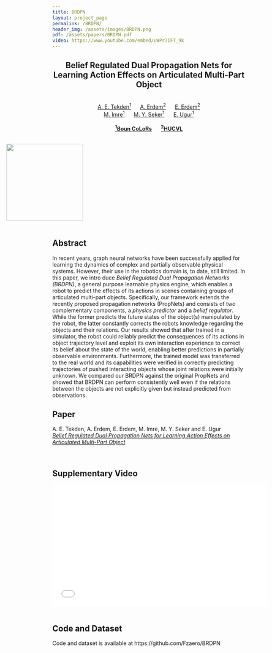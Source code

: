 ```yaml
---
title: BRDPN
layout: project_page
permalink: /BRDPN/
header_img: /assets/images/BRDPN.png
pdf: /assets/papers/BRDPN.pdf
video: https://www.youtube.com/embed/uWPr7IFT_9k
---
```


<div id="primarycontent">
<center>
<h2>Belief Regulated Dual Propagation Nets for Learning Action  Effects on Articulated Multi-Part Object</h2>   
<br> 
	<a href="/">A. E. Tekden<sup>1</sup></a> &nbsp;&nbsp;&nbsp;&nbsp;
	<a href="https://web.cs.hacettepe.edu.tr/~aykut/">A. Erdem<sup>2</sup></a> &nbsp;&nbsp;&nbsp;&nbsp;
	<a href="https://web.cs.hacettepe.edu.tr/~erkut/">E. Erdem<sup>2</sup></a><br>
	<a href="https://mertimre.github.io/">M. Imre<sup>1</sup></a> &nbsp;&nbsp;&nbsp;&nbsp;
	<a href="https://scholar.google.com/citations?user=H8NkqvQAAAAJ&hl=tr">M. Y. Seker<sup>1</sup></a> &nbsp;&nbsp;&nbsp;&nbsp;
	<a href="https://www.cmpe.boun.edu.tr/~emre/">E. Ugur<sup>1</sup></a><br><br>
	<a href="http://colors.cmpe.boun.edu.tr/"><b><sup>1</sup>Boun CoLoRs</b></a> &nbsp;&nbsp;&nbsp;&nbsp;
	<a href="https://vision.cs.hacettepe.edu.tr/"><b><sup>2</sup>HUCVL</b></a> <br>
</center>
<br>

<img height="200px" style="margin: 0px -120px" id="header_img" src="{{page.header_img}}"/><br>
<br>
<h2>Abstract</h2>
<p>
In recent years, graph neural networks have been
successfully applied for learning the dynamics of complex and
partially observable physical systems. However, their use in the
robotics domain is, to date, still limited. In this paper, we intro
duce <em>Belief Regulated Dual Propagation Networks (BRDPN)</em>, a
general purpose learnable physics engine, which enables a robot
to predict the effects of its actions in scenes containing groups
of articulated multi-part objects. Specifically, our framework
extends the recently proposed propagation networks (PropNets)
and consists of two complementary components, a <em>physics
predictor</em> and a <em>belief regulator</em>. While the former predicts the
future states of the object(s) manipulated by the robot, the latter
constantly corrects the robots knowledge regarding the objects
and their relations. Our results showed that after trained in a
simulator, the robot could reliably predict the consequences
of its actions in object trajectory level and exploit its own
interaction experience to correct its belief about the state of
the world, enabling better predictions in partially observable
environments. Furthermore, the trained model was transferred
to the real world and its capabilities were verified in correctly
predicting trajectories of pushed interacting objects whose joint
relations were initially unknown. We compared our BRDPN
against the original PropNets and showed that BRDPN can
perform consistently well even if the relations between the
objects are not explicitly given but instead predicted from observations.
</p>

<h2>Paper</h2>
<p>A. E. Tekden, A. Erdem, E. Erdem, M. Imre, M. Y. Seker and E. Ugur <br/>
<a href="{{page.pdf}}"><em>Belief Regulated Dual Propagation Nets for Learning Action  Effects on Articulated Multi-Part Object</em></a></p>


<br/>

<h2>Supplementary Video</h2>

<div class="video">
    <iframe width="560" height="315" src="{{page.video}}" frameborder="0" allow="accelerometer; autoplay; encrypted-media; gyroscope; picture-in-picture" allowfullscreen></iframe>
</div>
<br/>

<h2>Code and Dataset</h2>

<p>Code and dataset is available at https://github.com/Fzaero/BRDPN</p>

<br/>
